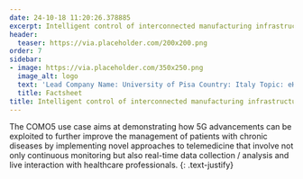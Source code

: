 ```yaml
---
date: 24-10-18 11:20:26.378885
excerpt: Intelligent control of interconnected manufacturing infrastructures (i-CNC)
header:
  teaser: https://via.placeholder.com/200x200.png
order: 7
sidebar:
- image: https://via.placeholder.com/350x250.png
  image_alt: logo
  text: 'Lead Company Name: University of Pisa Country: Italy Topic: eHealth & Emergency'
  title: Factsheet
title: Intelligent control of interconnected manufacturing infrastructures (i-CNC)
---
```

The COMO5 use case aims at demonstrating how 5G advancements can be exploited to further improve the management of patients with chronic diseases by implementing novel approaches to telemedicine that involve not only continuous monitoring but also real-time data collection / analysis and live interaction with healthcare professionals.
{: .text-justify}

